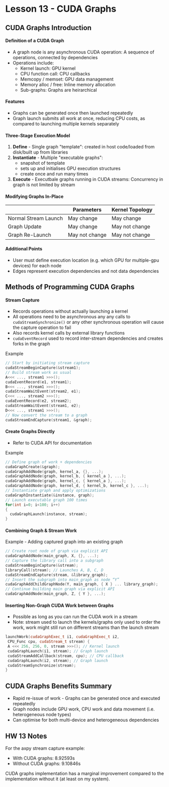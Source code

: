 # Lesson 13 - CUDA Graphs

## CUDA Graphs Introduction

#### Definition of a CUDA Graph
- A graph node is any asynchronous CUDA operation: A sequence of operations, connected by dependencies
- Operations include:
  - Kernel launch: GPU kernel
  - CPU function call: CPU callbacks
  - Memcopy / memset: GPU data management
  - Memory alloc / free: Inline memory allocation
  - Sub-graphs: Graphs are heirarchical

#### Features
- Graphs can be generated once then launched repeatedly
- Graph launch submits all work at once, reducing CPU costs, as compared to launching multiple kernels separately

#### Three-Stage Execution Model
1. **Define** - Single graph "template": created in host code/loaded from disk/built up from libraries
2. **Instantiate** - Multiple "executable graphs":
    - snapshot of template
    - sets up and initialises GPU execution structures
    - create once and run many times
3. **Execute** - Executbale graphs running in CUDA streams: Concurrency in graph is not limited by stream

#### Modifying Graphs In-Place
|                      | Parameters     | Kernel Topology |
| ---------------------| -------------- | --------------- |
| Normal Stream Launch | May change     | May change      |
| Graph Update         | May change     | May not change  |
| Graph Re-Launch      | May not change | May not change  |

#### Additional Points
- User must define execution location (e.g. which GPU for multiple-gpu devices) for each node
- Edges represent execution dependencies and not data dependencies

## Methods of Programming CUDA Graphs

#### Stream Capture
- Records operations without actually launching a kernel
- All operations need to be asynchronous any any calls to `cudaStreamSynchronize()` or any other synchronous operation will cause the capture operation to fail
- Also records kernel calls by external library functions
- `cudaEventRecord` used to record inter-stream dependencies and creates forks in the graph

Example
```C++
// Start by initiating stream capture
cudaStreamBeginCapture(&stream1);
// Build stream work as usual
A<<< ..., stream1 >>>();
cudaEventRecord(e1, stream1);
B<<< ..., stream1 >>>();
cudaStreamWaitEvent(stream2, e1);
C<<< ..., stream2 >>>();
cudaEventRecord(e2, stream2);
cudaStreamWaitEvent(stream1, e2);
D<<< ..., stream1 >>>();
// Now convert the stream to a graph
cudaStreamEndCapture(stream1, &graph);
```

#### Create Graphs Directly
- Refer to CUDA API for documentation

Example
```C++
// Define graph of work + dependencies
cudaGraphCreate(&graph);
cudaGraphAddNode(graph, kernel_a, {}, ...);
cudaGraphAddNode(graph, kernel_b, { kernel_a }, ...);
cudaGraphAddNode(graph, kernel_c, { kernel_a }, ...);
cudaGraphAddNode(graph, kernel_d, { kernel_b, kernel_c }, ...);
// Instantiate graph and apply optimizations
cudaGraphInstantiate(&instance, graph);
// Launch executable graph 100 times
for(int i=0; i<100; i++)
{
  cudaGraphLaunch(instance, stream);
}
```

#### Combining Graph & Stream Work

Example - Adding captured graph into an existing graph
```C++
// Create root node of graph via explicit API
cudaGraphAddNode(main_graph, X, {}, ...);
// Capture the library call into a subgraph
cudaStreamBeginCapture(&stream);
libraryCall(stream); // Launches A, B, C, D
cudaStreamEndCapture(stream, &library_graph);
// Insert the subgraph into main_graph as node “Y”
cudaGraphAddChildGraphNode(Y, main_graph, { X } ... library_graph);
// Continue building main graph via explicit API
cudaGraphAddNode(main_graph, Z, { Y }, ...);
```

#### Inserting Non-Graph CUDA Work between Graphs
- Possible as long as you can run the CUDA work in a stream
- Note: stream used to launch the kernels/graphs only used to order the work, work might still run on different streams than the launch stream

```C++
launchWork(cudaGraphExec_t i1, cudaGraphExec_t i2,
 CPU_Func cpu, cudaStream_t stream) {
 A <<< 256, 256, 0, stream >>>(); // Kernel launch
 cudaGraphLaunch(i1, stream); // Graph launch
 cudaStreamAddCallback(stream, cpu); // CPU callback
 cudaGraphLaunch(i2, stream); // Graph launch
 cudaStreamSynchronize(stream);
}
```

## CUDA Graphs Benefits Summary
- Rapid re-issue of work - Graphs can be generated once and executed repeatedly
- Graph nodes include GPU work, CPU work and data movement (i.e. heterogeneous node types)
- Can optimise for both multi-device and heterogeneous dependencies

## HW 13 Notes

For the axpy stream capture example:
- With CUDA graphs: 8.92593s
- Without CUDA graphs: 9.10846s

CUDA graphs implementation has a marginal improvement compared to the implementation without it (at least on my system).
